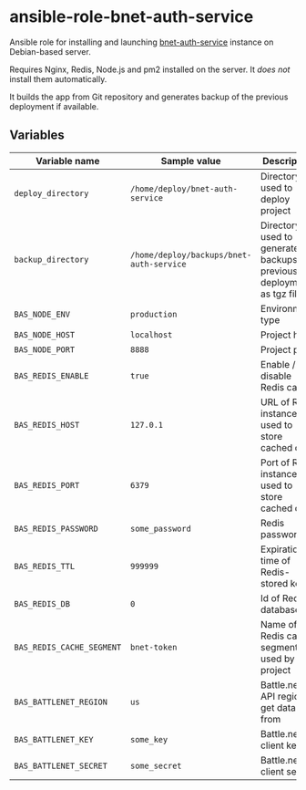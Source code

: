 # ansible-role-bnet-auth-service

Ansible role for installing and launching [bnet-auth-service](https://github.com/sc2pte/bnet-auth-service) instance on Debian-based server.

Requires Nginx, Redis, Node.js and pm2 installed on the server. It *does not* install them automatically.

It builds the app from Git repository and generates backup of the previous deployment if available.

## Variables

| Variable name | Sample value | Description |
|-  |-  |-
| `deploy_directory` | `/home/deploy/bnet-auth-service` | Directory used to deploy project |
| `backup_directory` | `/home/deploy/backups/bnet-auth-service` | Directory used to generate backups of previous deployments as tgz files |
| `BAS_NODE_ENV` | `production` | Environment type |
| `BAS_NODE_HOST` | `localhost` | Project host |
| `BAS_NODE_PORT` | `8888` | Project port |
| `BAS_REDIS_ENABLE` | `true` | Enable / disable Redis cache |
| `BAS_REDIS_HOST` | `127.0.1` | URL of Redis instance used to store cached data |
| `BAS_REDIS_PORT` | `6379` | Port of Redis instance used to store cached data |
| `BAS_REDIS_PASSWORD` | `some_password` | Redis password |
| `BAS_REDIS_TTL` | `999999` | Expiration time of Redis-stored keys |
| `BAS_REDIS_DB` | `0` | Id of Redis database |
| `BAS_REDIS_CACHE_SEGMENT` | `bnet-token` | Name of Redis cache segment used by the project |
| `BAS_BATTLENET_REGION` | `us` | Battle.net API region to get data from |
| `BAS_BATTLENET_KEY` | `some_key` | Battle.net client key |
| `BAS_BATTLENET_SECRET` | `some_secret` | Battle.net client secret |
